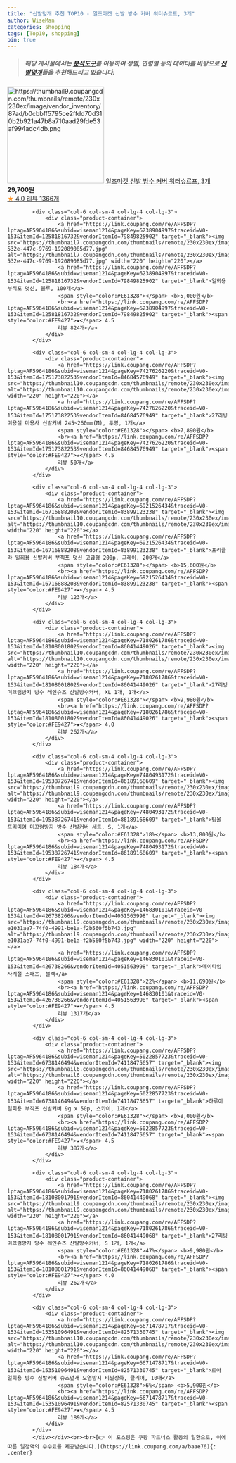 ```yaml
---
title: "신발덮개 추천 TOP10 - 일조마켓 신발 방수 커버 워터슈르프, 3개"
author: WiseMan
categories: shopping
tags: [Top10, shopping]
pin: true
---
```


> ##### 해당 게시물에서는 [**분석도구**](https://itemscout.io/)를 이용하여 **성별**, **연령별** 등의 데이터를 바탕으로 [**신발덮개**](https://link.coupang.com/a/baae76)들을 추천해드리고 있습니다.
<div class="container"><div class="row">
            <div class="col-6 col-sm-4 col-lg-4 col-lg-3">
                <div class="product-container">
                    <a href="https://link.coupang.com/re/AFFSDP?lptag=AF5964186&subid=wiseman1214&pageKey=7028089281&traceid=V0-153&itemId=18774699180&vendorItemId=84031872342" target="_blank"><img src="https://thumbnail9.coupangcdn.com/thumbnails/remote/230x230ex/image/vendor_inventory/87ad/b0cbbff5795ce2ffdd70d310b2b921a47b8a710aad29fde53af994adc4db.png" alt="https://thumbnail9.coupangcdn.com/thumbnails/remote/230x230ex/image/vendor_inventory/87ad/b0cbbff5795ce2ffdd70d310b2b921a47b8a710aad29fde53af994adc4db.png" width="220" height="220"></a>
                    <a href="https://link.coupang.com/re/AFFSDP?lptag=AF5964186&subid=wiseman1214&pageKey=7028089281&traceid=V0-153&itemId=18774699180&vendorItemId=84031872342" target="_blank">일조마켓 신발 방수 커버 워터슈르프, 3개</a>
                    <span style="color:#E61328"></span> <b>29,700원</b>
                    <br><a href="https://link.coupang.com/re/AFFSDP?lptag=AF5964186&subid=wiseman1214&pageKey=7028089281&traceid=V0-153&itemId=18774699180&vendorItemId=84031872342" target="_blank"><span style="color:#FE9427">★</span> 4.0
                    리뷰 1366개</a>
                </div>
            </div>
            
            <div class="col-6 col-sm-4 col-lg-4 col-lg-3">
                <div class="product-container">
                    <a href="https://link.coupang.com/re/AFFSDP?lptag=AF5964186&subid=wiseman1214&pageKey=6238904997&traceid=V0-153&itemId=12581816732&vendorItemId=79849825902" target="_blank"><img src="https://thumbnail7.coupangcdn.com/thumbnails/remote/230x230ex/image/retail/images/2021/12/16/10/6/bdf99c51-532e-447c-9769-192089085d77.jpg" alt="https://thumbnail7.coupangcdn.com/thumbnails/remote/230x230ex/image/retail/images/2021/12/16/10/6/bdf99c51-532e-447c-9769-192089085d77.jpg" width="220" height="220"></a>
                    <a href="https://link.coupang.com/re/AFFSDP?lptag=AF5964186&subid=wiseman1214&pageKey=6238904997&traceid=V0-153&itemId=12581816732&vendorItemId=79849825902" target="_blank">일회용 부직포 덧신, 블루, 100개</a>
                    <span style="color:#E61328"></span> <b>5,000원</b>
                    <br><a href="https://link.coupang.com/re/AFFSDP?lptag=AF5964186&subid=wiseman1214&pageKey=6238904997&traceid=V0-153&itemId=12581816732&vendorItemId=79849825902" target="_blank"><span style="color:#FE9427">★</span> 4.5
                    리뷰 824개</a>
                </div>
            </div>
            
            <div class="col-6 col-sm-4 col-lg-4 col-lg-3">
                <div class="product-container">
                    <a href="https://link.coupang.com/re/AFFSDP?lptag=AF5964186&subid=wiseman1214&pageKey=7427626220&traceid=V0-153&itemId=17517382253&vendorItemId=84684576949" target="_blank"><img src="https://thumbnail10.coupangcdn.com/thumbnails/remote/230x230ex/image/vendor_inventory/e5c5/6109ceae6aa776512a07fa470830a0f8197c6f424f2b25110694ef91674d.jpg" alt="https://thumbnail10.coupangcdn.com/thumbnails/remote/230x230ex/image/vendor_inventory/e5c5/6109ceae6aa776512a07fa470830a0f8197c6f424f2b25110694ef91674d.jpg" width="220" height="220"></a>
                    <a href="https://link.coupang.com/re/AFFSDP?lptag=AF5964186&subid=wiseman1214&pageKey=7427626220&traceid=V0-153&itemId=17517382253&vendorItemId=84684576949" target="_blank">27리빙 미용실 미용사 신발커버 245~260mm(M), 투명, 1개</a>
                    <span style="color:#E61328"></span> <b>7,890원</b>
                    <br><a href="https://link.coupang.com/re/AFFSDP?lptag=AF5964186&subid=wiseman1214&pageKey=7427626220&traceid=V0-153&itemId=17517382253&vendorItemId=84684576949" target="_blank"><span style="color:#FE9427">★</span> 4.5
                    리뷰 50개</a>
                </div>
            </div>
            
            <div class="col-6 col-sm-4 col-lg-4 col-lg-3">
                <div class="product-container">
                    <a href="https://link.coupang.com/re/AFFSDP?lptag=AF5964186&subid=wiseman1214&pageKey=6921526434&traceid=V0-153&itemId=16716888208&vendorItemId=83899123238" target="_blank"><img src="https://thumbnail10.coupangcdn.com/thumbnails/remote/230x230ex/image/vendor_inventory/a4d8/fcaa9cdad8c6509dd85ab1126acc7c7493abb4313535f3986b6f9db637b9.png" alt="https://thumbnail10.coupangcdn.com/thumbnails/remote/230x230ex/image/vendor_inventory/a4d8/fcaa9cdad8c6509dd85ab1126acc7c7493abb4313535f3986b6f9db637b9.png" width="220" height="220"></a>
                    <a href="https://link.coupang.com/re/AFFSDP?lptag=AF5964186&subid=wiseman1214&pageKey=6921526434&traceid=V0-153&itemId=16716888208&vendorItemId=83899123238" target="_blank">프리클라 일회용 신발커버 부직포 덧신 고급형 200p, 그레이, 200개</a>
                    <span style="color:#E61328"></span> <b>15,600원</b>
                    <br><a href="https://link.coupang.com/re/AFFSDP?lptag=AF5964186&subid=wiseman1214&pageKey=6921526434&traceid=V0-153&itemId=16716888208&vendorItemId=83899123238" target="_blank"><span style="color:#FE9427">★</span> 4.5
                    리뷰 123개</a>
                </div>
            </div>
            
            <div class="col-6 col-sm-4 col-lg-4 col-lg-3">
                <div class="product-container">
                    <a href="https://link.coupang.com/re/AFFSDP?lptag=AF5964186&subid=wiseman1214&pageKey=7180261786&traceid=V0-153&itemId=18108001802&vendorItemId=86041449026" target="_blank"><img src="https://thumbnail10.coupangcdn.com/thumbnails/remote/230x230ex/image/vendor_inventory/a19d/5894112ab69c3d5601e7f34cd43f91ee3a0586d63c17eb1bae896076ef18.jpg" alt="https://thumbnail10.coupangcdn.com/thumbnails/remote/230x230ex/image/vendor_inventory/a19d/5894112ab69c3d5601e7f34cd43f91ee3a0586d63c17eb1bae896076ef18.jpg" width="220" height="220"></a>
                    <a href="https://link.coupang.com/re/AFFSDP?lptag=AF5964186&subid=wiseman1214&pageKey=7180261786&traceid=V0-153&itemId=18108001802&vendorItemId=86041449026" target="_blank">27리빙 미끄럼방지 방수 레인슈즈 신발방수커버, XL 1개, 1개</a>
                    <span style="color:#E61328"></span> <b>9,980원</b>
                    <br><a href="https://link.coupang.com/re/AFFSDP?lptag=AF5964186&subid=wiseman1214&pageKey=7180261786&traceid=V0-153&itemId=18108001802&vendorItemId=86041449026" target="_blank"><span style="color:#FE9427">★</span> 4.0
                    리뷰 262개</a>
                </div>
            </div>
            
            <div class="col-6 col-sm-4 col-lg-4 col-lg-3">
                <div class="product-container">
                    <a href="https://link.coupang.com/re/AFFSDP?lptag=AF5964186&subid=wiseman1214&pageKey=7480493172&traceid=V0-153&itemId=19538726741&vendorItemId=86189168609" target="_blank"><img src="https://thumbnail9.coupangcdn.com/thumbnails/remote/230x230ex/image/vendor_inventory/85ed/30c5eae2b470648f669a45b9838d6f6365a7c69d63a16db71b2460d44271.jpg" alt="https://thumbnail9.coupangcdn.com/thumbnails/remote/230x230ex/image/vendor_inventory/85ed/30c5eae2b470648f669a45b9838d6f6365a7c69d63a16db71b2460d44271.jpg" width="220" height="220"></a>
                    <a href="https://link.coupang.com/re/AFFSDP?lptag=AF5964186&subid=wiseman1214&pageKey=7480493172&traceid=V0-153&itemId=19538726741&vendorItemId=86189168609" target="_blank">팅올 프리미엄 미끄럼방지 방수 신발커버 세트, S, 1개</a>
                    <span style="color:#E61328">18%</span> <b>13,800원</b>
                    <br><a href="https://link.coupang.com/re/AFFSDP?lptag=AF5964186&subid=wiseman1214&pageKey=7480493172&traceid=V0-153&itemId=19538726741&vendorItemId=86189168609" target="_blank"><span style="color:#FE9427">★</span> 4.5
                    리뷰 184개</a>
                </div>
            </div>
            
            <div class="col-6 col-sm-4 col-lg-4 col-lg-3">
                <div class="product-container">
                    <a href="https://link.coupang.com/re/AFFSDP?lptag=AF5964186&subid=wiseman1214&pageKey=146830101&traceid=V0-153&itemId=426738266&vendorItemId=4051563998" target="_blank"><img src="https://thumbnail9.coupangcdn.com/thumbnails/remote/230x230ex/image/retail/images/3052114478567140-e1031ae7-74f0-4991-be1a-f2b560f5b743.jpg" alt="https://thumbnail9.coupangcdn.com/thumbnails/remote/230x230ex/image/retail/images/3052114478567140-e1031ae7-74f0-4991-be1a-f2b560f5b743.jpg" width="220" height="220"></a>
                    <a href="https://link.coupang.com/re/AFFSDP?lptag=AF5964186&subid=wiseman1214&pageKey=146830101&traceid=V0-153&itemId=426738266&vendorItemId=4051563998" target="_blank">데이타임 사계절 스패츠, 블랙</a>
                    <span style="color:#E61328">22%</span> <b>11,690원</b>
                    <br><a href="https://link.coupang.com/re/AFFSDP?lptag=AF5964186&subid=wiseman1214&pageKey=146830101&traceid=V0-153&itemId=426738266&vendorItemId=4051563998" target="_blank"><span style="color:#FE9427">★</span> 4.5
                    리뷰 1317개</a>
                </div>
            </div>
            
            <div class="col-6 col-sm-4 col-lg-4 col-lg-3">
                <div class="product-container">
                    <a href="https://link.coupang.com/re/AFFSDP?lptag=AF5964186&subid=wiseman1214&pageKey=5022857723&traceid=V0-153&itemId=6738146494&vendorItemId=74118475657" target="_blank"><img src="https://thumbnail6.coupangcdn.com/thumbnails/remote/230x230ex/image/rs_quotation_api/nzqw6149/191bb610cf6948dc8c43e9b0e3d01a05.jpg" alt="https://thumbnail6.coupangcdn.com/thumbnails/remote/230x230ex/image/rs_quotation_api/nzqw6149/191bb610cf6948dc8c43e9b0e3d01a05.jpg" width="220" height="220"></a>
                    <a href="https://link.coupang.com/re/AFFSDP?lptag=AF5964186&subid=wiseman1214&pageKey=5022857723&traceid=V0-153&itemId=6738146494&vendorItemId=74118475657" target="_blank">하루이 일회용 부직포 신발커버 9g x 50p, 스카이, 1개</a>
                    <span style="color:#E61328"></span> <b>8,000원</b>
                    <br><a href="https://link.coupang.com/re/AFFSDP?lptag=AF5964186&subid=wiseman1214&pageKey=5022857723&traceid=V0-153&itemId=6738146494&vendorItemId=74118475657" target="_blank"><span style="color:#FE9427">★</span> 4.5
                    리뷰 387개</a>
                </div>
            </div>
            
            <div class="col-6 col-sm-4 col-lg-4 col-lg-3">
                <div class="product-container">
                    <a href="https://link.coupang.com/re/AFFSDP?lptag=AF5964186&subid=wiseman1214&pageKey=7180261786&traceid=V0-153&itemId=18108001791&vendorItemId=86041449068" target="_blank"><img src="https://thumbnail9.coupangcdn.com/thumbnails/remote/230x230ex/image/vendor_inventory/ce2a/ef1e95f54b05a3dc39a27d8d787952d638b923a45396b76608ec9702fa61.jpg" alt="https://thumbnail9.coupangcdn.com/thumbnails/remote/230x230ex/image/vendor_inventory/ce2a/ef1e95f54b05a3dc39a27d8d787952d638b923a45396b76608ec9702fa61.jpg" width="220" height="220"></a>
                    <a href="https://link.coupang.com/re/AFFSDP?lptag=AF5964186&subid=wiseman1214&pageKey=7180261786&traceid=V0-153&itemId=18108001791&vendorItemId=86041449068" target="_blank">27리빙 미끄럼방지 방수 레인슈즈 신발방수커버, S 1개, 1개</a>
                    <span style="color:#E61328">47%</span> <b>9,980원</b>
                    <br><a href="https://link.coupang.com/re/AFFSDP?lptag=AF5964186&subid=wiseman1214&pageKey=7180261786&traceid=V0-153&itemId=18108001791&vendorItemId=86041449068" target="_blank"><span style="color:#FE9427">★</span> 4.0
                    리뷰 262개</a>
                </div>
            </div>
            
            <div class="col-6 col-sm-4 col-lg-4 col-lg-3">
                <div class="product-container">
                    <a href="https://link.coupang.com/re/AFFSDP?lptag=AF5964186&subid=wiseman1214&pageKey=6671478717&traceid=V0-153&itemId=15351096491&vendorItemId=82571330745" target="_blank"><img src="https://thumbnail10.coupangcdn.com/thumbnails/remote/230x230ex/image/vendor_inventory/e0fa/ffb10a531aaaa3d117e30b2652053d9516ef0ae701f26d95eb80739bf053.jpg" alt="https://thumbnail10.coupangcdn.com/thumbnails/remote/230x230ex/image/vendor_inventory/e0fa/ffb10a531aaaa3d117e30b2652053d9516ef0ae701f26d95eb80739bf053.jpg" width="220" height="220"></a>
                    <a href="https://link.coupang.com/re/AFFSDP?lptag=AF5964186&subid=wiseman1214&pageKey=6671478717&traceid=V0-153&itemId=15351096491&vendorItemId=82571330745" target="_blank">로아 일회용 방수 신발커버 슈즈덮개 오염방지 비닐장화, 클리어, 10매</a>
                    <span style="color:#E61328">6%</span> <b>5,900원</b>
                    <br><a href="https://link.coupang.com/re/AFFSDP?lptag=AF5964186&subid=wiseman1214&pageKey=6671478717&traceid=V0-153&itemId=15351096491&vendorItemId=82571330745" target="_blank"><span style="color:#FE9427">★</span> 4.5
                    리뷰 189개</a>
                </div>
            </div>
            </div></div><br><br>[👉 이 포스팅은 쿠팡 파트너스 활동의 일환으로, 이에 따른 일정액의 수수료를 제공받습니다.](https://link.coupang.com/a/baae76){: .center}